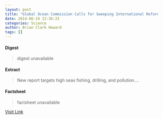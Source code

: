 ```yaml
---
layout: post
title: "Global Ocean Commission Calls for Sweeping International Reforms"
date: 2014-06-24 12:36:23
categories: Science
author: Brian Clark Howard
tags: []
---
```



#### Digest
>digest unavailable

#### Extract
>New report targets high seas fishing, drilling, and pollution....

#### Factsheet
>factsheet unavailable

[Visit Link](http://feeds.nationalgeographic.com/~r/ng/News/News_Main/~3/1gDQj7ONj0k/)


